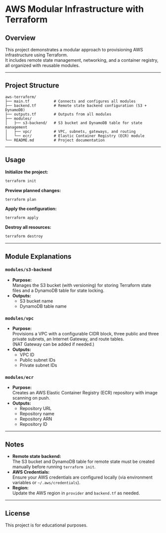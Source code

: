 # AWS Modular Infrastructure with Terraform

## Overview

This project demonstrates a modular approach to provisioning AWS infrastructure using Terraform.  
It includes remote state management, networking, and a container registry, all organized with reusable modules.

---

## Project Structure

```
aws-terraform/
├── main.tf           # Connects and configures all modules
├── backend.tf        # Remote state backend configuration (S3 + DynamoDB)
├── outputs.tf        # Outputs from all modules
├── modules/
│   ├── s3-backend/   # S3 bucket and DynamoDB table for state management
│   ├── vpc/          # VPC, subnets, gateways, and routing
│   └── ecr/          # Elastic Container Registry (ECR) module
└── README.md         # Project documentation
```

---

## Usage

**Initialize the project:**

```bash
terraform init
```

**Preview planned changes:**

```bash
terraform plan
```

**Apply the configuration:**

```bash
terraform apply
```

**Destroy all resources:**

```bash
terraform destroy
```

---

## Module Explanations

### `modules/s3-backend`

- **Purpose:**  
  Manages the S3 bucket (with versioning) for storing Terraform state files and a DynamoDB table for state locking.
- **Outputs:**
  - S3 bucket name
  - DynamoDB table name

### `modules/vpc`

- **Purpose:**  
  Provisions a VPC with a configurable CIDR block, three public and three private subnets, an Internet Gateway, and route tables.  
  (NAT Gateway can be added if needed.)
- **Outputs:**
  - VPC ID
  - Public subnet IDs
  - Private subnet IDs

### `modules/ecr`

- **Purpose:**  
  Creates an AWS Elastic Container Registry (ECR) repository with image scanning on push.
- **Outputs:**
  - Repository URL
  - Repository name
  - Repository ARN
  - Repository ID

---

## Notes

- **Remote state backend:**  
  The S3 bucket and DynamoDB table for remote state must be created manually before running `terraform init`.
- **AWS Credentials:**  
  Ensure your AWS credentials are configured locally (via environment variables or `~/.aws/credentials`).
- **Region:**  
  Update the AWS region in `provider` and `backend.tf` as needed.

---

## License

This project is for educational purposes.
